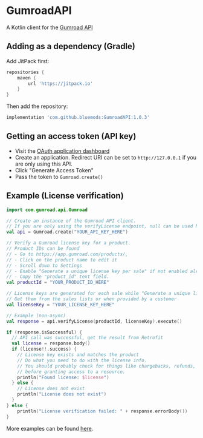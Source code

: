 # GumroadAPI
A Kotlin client for the [Gumroad API](https://app.gumroad.com/api)

## Adding as a dependency (Gradle)
Add JitPack first:

```groovy
repositories {
    maven {
        url 'https://jitpack.io'
    }
}
```

Then add the repository:
```groovy
implementation 'com.github.bluemods:GumroadAPI:1.0.3'
```

## Getting an access token (API key)
- Visit the [OAuth application dashboard](https://app.gumroad.com/oauth/applications/)
- Create an application. Redirect URI can be set to `http://127.0.0.1` if you are only using this API.
- Click "Generate Access Token"
- Pass the token to ```Gumroad.create()```

## Example (License verification)

```kotlin
import com.gumroad.api.Gumroad

// Create an instance of the Gumroad API client.
// If you are only using the verifyLicense endpoint, null can be used here
val api = Gumroad.create("YOUR_API_KEY_HERE")

// Verify a Gumroad license key for a product.
// Product IDs can be found
// - Go to https://app.gumroad.com/products/,
// - Click on the product name to edit it
// - Scroll down to Settings
// - Enable "Generate a unique license key per sale" if not enabled already
// - Copy the "product_id" text field.
val productId = "YOUR_PRODUCT_ID_HERE"

// License keys are generated for each sale while "Generate a unique license key per sale" is enabled for a product.
// Get them from the sales lists or when provided by a customer
val licenseKey = "YOUR_LICENSE_KEY_HERE"

// Example (non-async)
val response = api.verifyLicense(productId, licenseKey).execute()

if (response.isSuccessful) {
  // API call was successful, get the result from Retrofit
  val license = response.body()
  if (license!!.success) {
    // License key exists and matches the product
    // Do what you need to do with the license info.
    // You should probably check for things like chargebacks, refunds, etc.
    // before granting access to a resource.
    println("Found license: $license")
  } else {
    // License does not exist
    println("License does not exist")
  }
} else {
    println("License verification failed: " + response.errorBody())
}
```

More examples can be found [here](/examples).
